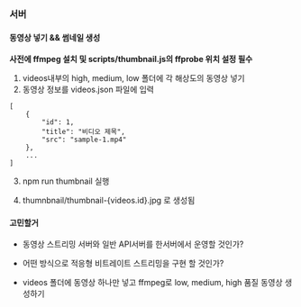 ### 서버

#### 동영상 넣기 && 썸네일 생성

**사전에 ffmpeg 설치 및 scripts/thumbnail.js의 ffprobe 위치 설정 필수**

1. videos내부의 high, medium, low 폴더에 각 해상도의 동영상 넣기
2. 동영상 정보를 videos.json 파일에 입력

```
[
    {
        "id": 1,
        "title": "비디오 제목",
        "src": "sample-1.mp4"
    },
    ...
]
```

3. npm run thumbnail 실행

4. thumnbnail/thumbnail-{videos.id}.jpg 로 생성됨

#### 고민할거

- 동영상 스트리밍 서버와 일반 API서버를 한서버에서 운영할 것인가?

- 어떤 방식으로 적응형 비트레이트 스트리밍을 구현 할 것인가?

- videos 폴더에 동영상 하나만 넣고 ffmpeg로 low, medium, high 품질 동영상 생성하기
